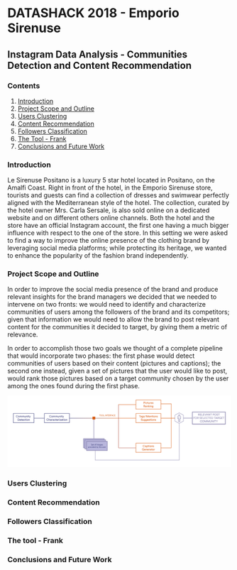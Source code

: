 # DATASHACK 2018 - Emporio Sirenuse
## Instagram Data Analysis - Communities Detection and Content Recommendation

### Contents

1. [Introduction](#introduction)
2. [Project Scope and Outline](#project-scope-and-outline)
3. [Users Clustering](#users-clustering)
4. [Content Recommendation](#content-recommendation)
5. [Followers Classification](#followers-classification)
6. [The Tool - Frank](#the-tool---frank)
7. [Conclusions and Future Work](#conclusions-and-future-work)

### Introduction
Le Sirenuse Positano is a luxury 5 star hotel located in Positano, on the Amalfi Coast. Right in front of the hotel, in the Emporio Sirenuse store, tourists and guests can find a collection of dresses and swimwear perfectly aligned with the Mediterranean style of the hotel. The collection, curated by the hotel owner Mrs. Carla Sersale, is also sold online on a dedicated website and on different others online channels. Both the hotel and the store have an official Instagram account, the first one having a much bigger influence with respect to the one of the store. In this setting we were asked to find a way to improve the online presence of the clothing brand by leveraging social media platforms; while protecting its
heritage, we wanted to enhance the popularity of the
fashion brand independently.
### Project Scope and Outline
In order to improve the social media presence of the brand and produce relevant insights for the brand managers we decided that we needed to intervene on two fronts: we would need to identify and characterize communities of users among the followers of the brand and its competitors; given that information we would need to allow the brand to post relevant content for the communities it decided to target, by giving them a metric of relevance.

In order to accomplish those two goals we thought of a complete pipeline that would incorporate two phases: the first phase would detect communities of users based on their content (pictures and captions); the second one instead, given a set of pictures that the user would like to post, would rank those pictures based on a target community chosen by the user among the ones found during the first phase.

![Project Pipeline](img/svg-toolstructure.png)
### Users Clustering
### Content Recommendation
### Followers Classification
### The tool - Frank
### Conclusions and Future Work
